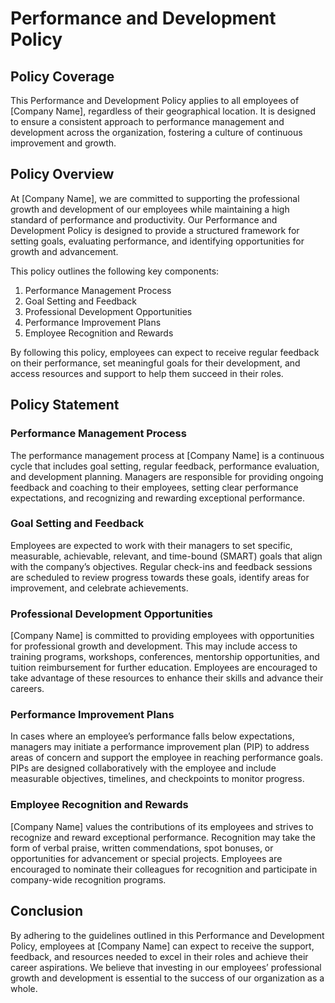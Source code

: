 # Performance and Development Policy

## Policy Coverage

This Performance and Development Policy applies to all employees of [Company Name], regardless of their geographical location. It is designed to ensure a consistent approach to performance management and development across the organization, fostering a culture of continuous improvement and growth.

## Policy Overview

At [Company Name], we are committed to supporting the professional growth and development of our employees while maintaining a high standard of performance and productivity. Our Performance and Development Policy is designed to provide a structured framework for setting goals, evaluating performance, and identifying opportunities for growth and advancement.

This policy outlines the following key components:

1. Performance Management Process
2. Goal Setting and Feedback
3. Professional Development Opportunities
4. Performance Improvement Plans
5. Employee Recognition and Rewards

By following this policy, employees can expect to receive regular feedback on their performance, set meaningful goals for their development, and access resources and support to help them succeed in their roles.

## Policy Statement

### Performance Management Process

The performance management process at [Company Name] is a continuous cycle that includes goal setting, regular feedback, performance evaluation, and development planning. Managers are responsible for providing ongoing feedback and coaching to their employees, setting clear performance expectations, and recognizing and rewarding exceptional performance.

### Goal Setting and Feedback

Employees are expected to work with their managers to set specific, measurable, achievable, relevant, and time-bound (SMART) goals that align with the company’s objectives. Regular check-ins and feedback sessions are scheduled to review progress towards these goals, identify areas for improvement, and celebrate achievements.

### Professional Development Opportunities

[Company Name] is committed to providing employees with opportunities for professional growth and development. This may include access to training programs, workshops, conferences, mentorship opportunities, and tuition reimbursement for further education. Employees are encouraged to take advantage of these resources to enhance their skills and advance their careers.

### Performance Improvement Plans

In cases where an employee’s performance falls below expectations, managers may initiate a performance improvement plan (PIP) to address areas of concern and support the employee in reaching performance goals. PIPs are designed collaboratively with the employee and include measurable objectives, timelines, and checkpoints to monitor progress.

### Employee Recognition and Rewards

[Company Name] values the contributions of its employees and strives to recognize and reward exceptional performance. Recognition may take the form of verbal praise, written commendations, spot bonuses, or opportunities for advancement or special projects. Employees are encouraged to nominate their colleagues for recognition and participate in company-wide recognition programs.

## Conclusion

By adhering to the guidelines outlined in this Performance and Development Policy, employees at [Company Name] can expect to receive the support, feedback, and resources needed to excel in their roles and achieve their career aspirations. We believe that investing in our employees’ professional growth and development is essential to the success of our organization as a whole.